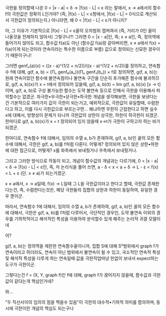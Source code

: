 극한을 정의할때 나온 0 < |x - a| < δ → |f(x) - L| < ε 라는 말에서, x → a에서의 함수 f의 극한값은 정확히 L인거야? (즉, |f(x) - L| < ε항에서, |f(x) - L| = 0식으로 계산되서 극한값이 정의되는지.) 아니라면, 왜 0 < |f(x) - L| < ε가 아니지?

아, 그 이유가 기본적으로 |f(x) - L| < ε꼴의 오차범위 캡쳐여서 (즉, 거리가 0인 꼴이 나올것을 전제하지 않아서) 그렇구나?! 그러면 0 < |x - a|인, 즉; x ≠ a인, 즉, 정의역에 들어가지 않아도 되고, 함수값 f(a)도 아닌 (함수값 f(a)랑 같아버리면, x ≠ a에서 f(x) = f(a)이게 되는것이라 연속이라는 특수한 이름으로 부름) 값으로 정의되는 신묘한 경우이기 때문이구나!

그러면 genfₙ(a)(x) = ((x - a)^(1/2 + n/2))/((x - a)^(1/2 + n/2))를 정의하고, 연속함수 f에 대해, g(f, a, b) = (Πₙ genf₀(aₙ))(Πₙ genf₁(bₙ)) × f로 정의하면, g(f, a, b)는 원래 연속이었던 함수애 불연속점이나 불연속 구간을 단순히 추가해준 함수에 불과하므로, g(f, a, b)(x)가 x = t에서 정의되어 있을때, g(f, a, b)(t) = lim g(f, a, b)(x) [x → t]이며, g(f, a, b)로 구성 불가능한 함수는 도약 불연속 등으로 인해서 극한을 이용해서 파악할수는 없겠군.
좌극한•우극한•상극한•하극한 개념을 생각해보면, 극한을 보낸다는건 기본적으로 여러가지 값이 극한이 되는거고, 예외적으로, 극한값이 유일할때, 수렴한다고 하고, 이를 다시 극한값으로 부르는구먼...
왜냐하면 무한히 근접한다고 하면 실수 x에 대해서, 방향성이 문제가 되니까 극한값의 상한이 상극한, 하한이 하극한이 되겠군. 한마디로 g(f, a, b)(x)가 x = t 정의되어 있지 않을때 x→t가 극한이 구하고자 하는 바가 되겠군.

한마디로, 연속함수 f에 대해서, 임의의 수열 a, b가 존재하여, g(f, a, b)인 꼴의 모든 함수에 대해서, 극한은 g(f, a, b)를 f처럼 다룬다. 어떻게? 정의되어 있지 않은 상한•하한에 대한 접근으로, 어떻게? x를 좌측에서 보내줬거나 우측에서 보내줬거나.

그리고 그러한 방식으로 작동이 되고, 개념이 함수값의 개념과는 다르기에, 0 < |x - a| < δ → |f(x) - L| < ε인, 즉, 저 논리식을 풀어 쓰면, a - δ < x < a + δ → L - ε < f(x) < L + ε (단. x ≠ a)가 되는거겠군.

x ≠ a에서, x → a일때, f(x) → L일때 그 L을 극한값이라고 한다고 할때, 극한값 존재한다는건, 즉, 수렴한다는것은, 해당 극한들의 집합의 상한과 하한이 동일하여, 유일한 경우 뿐이군.

따라서, 연속함수 f에 대해서, 임의의 수열 a, b가 존재하여, g(f, a, b)인 꼴의 모든 함수에 대해서, 극한은 g(f, a, b)를 f처럼 다루어서, 극단적인 경우인, 도약 불연속 이외의 경우를 기하학적이고 해석적인 특성을 이용하여 분석할수 있게 해주는 논리적 귀결 모델이네

어?

g(f, a, b)는 정의역을 제한한 연속함수꼴이니까, 집합 S에 대해 S²범위에서 graph f가 연속이라고 하더라도, 연속이 아닌 범위에서 불연속이 될 수 있고, 국소적인 연속적 특성 및 해석적 특성을 다루게 하는 연속일때 값을 극한직업마냥 한없이 보내서 expect하는 도구가 극한이군.

그렇다는건 f = (X, Y, graph f)인 f에 대해, graph f가 끊어지지 않을때, 함수값과 극한값이 같댜는개 핵심인거네?

와...

"두 직선사이의 임의의 점을 찍을수 있음"이 극한의 대수적•기하적 의미를 함의하며, 동시에 극한이란 개념의 핵심도 되는구나
